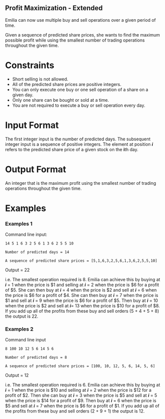 ## Profit Maximization - Extended
Emilia can now use multiple buy and sell operations over a given period of time.

Given a sequence of predicted share prices, she wants to find the maximum possible profit while using the smallest number of trading operations throughout the given time.

# Constraints

- Short selling is not allowed.
- All of the predicted share prices are positive integers.
- You can only execute one buy or one sell operation of a share on a given day.
- Only one share can be bought or sold at a time.
- You are not required to execute a buy or sell operation every day.

# Input Format

The first integer input is the number of predicted days.
The subsequent integer input is a sequence of positive integers. The element at position ***i*** refers to the predicted share price of a given stock on the **i**th day.

# Output Format

An integer that is the maximum profit using the smallest number of trading operations throughout the given time.

# Examples

### Examples 1

Command line input:

```14 5 1 6 3 2 5 6 1 3 6 2 5 5 10```

`Number of predicted days = 14`

`A sequence of predicted share prices = [5,1,6,3,2,5,6,1,3,6,2,5,5,10]`

Output = 22

i.e. The smallest operation required is 8. Emilia can achieve this by buying at ***i*** = 1 when the price is $1 and selling at ***i*** = 2 when the price is $6 for a profit of $5. She can then buy at ***i*** = 4 when the price is $2 and sell at ***i*** = 6 when the price is $6 for a profit of $4. She can then buy at ***i*** = 7 when the price is $1 and sell at ***i*** = 9 when the price is $6 for a profit of $5. Then buy at ***i*** = 10 when the price is $2 and sell at ***i***= 13 when the price is $10 for a profit of $8. If you add up all of the profits from these buy and sell orders (5 + 4 + 5 + 8) the output is 22.

### Examples 2

Command line input

```8 100 10 12 5 6 14 5 6```

`Number of predicted days = 8`

`A sequence of predicted share prices = [100, 10, 12, 5, 6, 14, 5, 6]`

Output = 12

i.e. The smallest operation required is 6. Emilia can achieve this by buying at ***i*** = 1 when the price is $10 and selling at ***i*** = 2 when the price is $12 for a profit of $2. Then she can buy at ***i*** = 3 when the price is $5 and sell at ***i*** = 5 when the price is $14 for a profit of $9. Then buy at ***i*** = 6 when the price is $5 and sell at ***i*** = 7 when the price is $6 for a profit of $1. If you add up all of the profits from these buy and sell orders (2 + 9 + 1) the output is 12.
